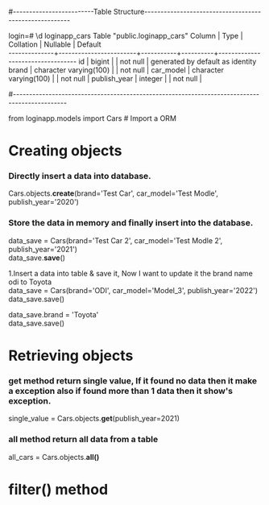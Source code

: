 
#-------------------------Table Structure-------------------------------------------------------

login=# \d loginapp_cars
                                  Table "public.loginapp_cars"
    Column    |          Type          | Collation | Nullable |             Default              
--------------+------------------------+-----------+----------+----------------------------------
 id           | bigint                 |           | not null | generated by default as identity
 brand        | character varying(100) |           | not null | 
 car_model    | character varying(100) |           | not null | 
 publish_year | integer                |           | not null | 

#----------------------------------------------------------------------------------------------

from loginapp.models import Cars  # Import a ORM

# Creating objects
<h3>Directly insert a data into database.</h3>
Cars.objects.<b>create</b>(brand='Test Car', car_model='Test Modle', publish_year='2020')

<h3>Store the data in memory and finally insert into the database.</h3>
data_save = Cars(brand='Test Car 2', car_model='Test Modle 2', publish_year='2021') <br>
data_save.<b>save</b>()

            
1.Insert a data into table & save it, Now I want to update it the brand name odi to Toyota <br>
data_save = Cars(brand='ODI', car_model='Model_3', publish_year='2022')
data_save.save()<br>

data_save.brand = 'Toyota'<br>
data_save.save()


# Retrieving objects

<h3>get method return single value, If it found no data then it make a exception also if found more than 1 data then it show's exception.</h3>
single_value = Cars.objects.<b>get</b>(publish_year=2021)

<h3>all method return all data from a table</h3>
all_cars = Cars.objects.<b>all()</b>

# filter() method
